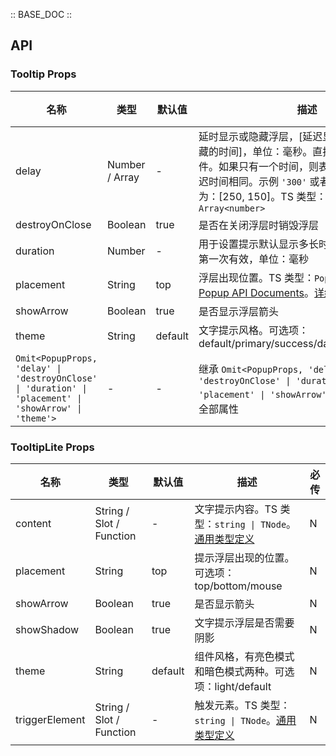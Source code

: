 :: BASE_DOC ::

## API

### Tooltip Props

名称 | 类型 | 默认值 | 描述 | 必传
-- | -- | -- | -- | --
delay | Number / Array | - | 延时显示或隐藏浮层，[延迟显示的时间，延迟隐藏的时间]，单位：毫秒。直接透传到 Popup 组件。如果只有一个时间，则表示显示和隐藏的延迟时间相同。示例 `'300'` 或者 `[200, 200]`。默认为：[250, 150]。TS 类型：`number \| Array<number>` | N
destroyOnClose | Boolean | true | 是否在关闭浮层时销毁浮层 | N
duration | Number | - | 用于设置提示默认显示多长时间之后消失，初始第一次有效，单位：毫秒 | N
placement | String | top | 浮层出现位置。TS 类型：`PopupPlacement`，[Popup API Documents](./popup?tab=api)。[详细类型定义](https://github.com/Tencent/tdesign-vue-next/blob/develop/packages/components/tooltip/type.ts) | N
showArrow | Boolean | true | 是否显示浮层箭头 | N
theme | String | default | 文字提示风格。可选项：default/primary/success/danger/warning/light | N
`Omit<PopupProps, 'delay' \| 'destroyOnClose' \| 'duration' \| 'placement' \| 'showArrow' \| 'theme'> ` | \- | - | 继承 `Omit<PopupProps, 'delay' \| 'destroyOnClose' \| 'duration' \| 'placement' \| 'showArrow' \| 'theme'> ` 中的全部属性 | N


### TooltipLite Props

名称 | 类型 | 默认值 | 描述 | 必传
-- | -- | -- | -- | --
content | String / Slot / Function | - | 文字提示内容。TS 类型：`string \| TNode`。[通用类型定义](https://github.com/Tencent/tdesign-vue-next/blob/develop/packages/components/common.ts) | N
placement | String | top | 提示浮层出现的位置。可选项：top/bottom/mouse | N
showArrow | Boolean | true | 是否显示箭头 | N
showShadow | Boolean | true | 文字提示浮层是否需要阴影 | N
theme | String | default | 组件风格，有亮色模式和暗色模式两种。可选项：light/default | N
triggerElement | String / Slot / Function | - | 触发元素。TS 类型：`string \| TNode`。[通用类型定义](https://github.com/Tencent/tdesign-vue-next/blob/develop/packages/components/common.ts) | N
